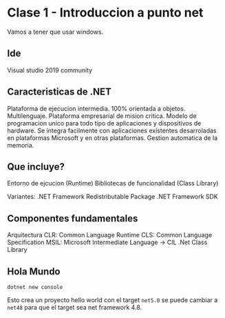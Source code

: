 # Clase 1 - Introduccion a punto net

Vamos a tener que usar windows. 

## Ide
Visual studio 2019 community

## Caracteristicas de .NET
Plataforma de ejecucion intermedia. 
100% orientada a objetos.
Multilenguaje.
Plataforma empresarial de mision critica. 
Modelo de programacion unico para todo tipo de aplicaciones y dispositivos de hardware.
Se integra facilmente con aplicaciones existentes desarroladas en plataformas Microsoft y en otras plataformas. 
Gestion automatica de la memoria. 

## Que incluye?
Entorno de ejcucion (Runtime)
Bibliotecas de funcionalidad (Class Library)

Variantes: 
.NET Framework Redistributable Package
.NET Framework SDK

## Componentes fundamentales
Arquitectura
CLR: Common Language Runtime
CLS: Common Language Specification
MSIL: Microsoft Intermediate Language -> CIL
.Net Class Library

## Hola Mundo

`dotnet new console`

Esto crea un proyecto hello world con el target `net5.0` se puede cambiar a `net48` para que el target sea net framework 4.8. 
